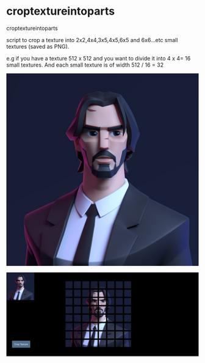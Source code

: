 # croptextureintoparts

croptextureintoparts

script to crop a texture into 2x2,4x4,3x5,4x5,6x5 and 6x6...etc small textures (saved as PNG).

e.g if you have a texture 512 x 512 and you want to divide it into 4 x 4= 16 small textures. And each small texture is of width 512 / 16 = 32 

![alt text](https://github.com/abdulhaseeb-ai/croptextureintoparts/blob/main/kontorn-boonyanate-john-comp-v004.jpg)

![alt text](https://github.com/abdulhaseeb-ai/croptextureintoparts/blob/main/sdcsdcsd.PNG)

